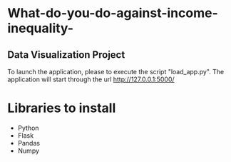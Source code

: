# What-do-you-do-against-income-inequality-
## Data Visualization Project

To launch the application, please to execute the script "load_app.py". The application will start through the url http://127.0.0.1:5000/

# Libraries to install
- Python
- Flask
- Pandas
- Numpy

